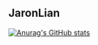 ## JaronLian
[![Anurag's GitHub stats](https://github-readme-stats.vercel.app/api?username=JaronLian)](https://github.com/anuraghazra/github-readme-stats)
<!--
**JaronLian/JaronLian** is a ✨ _special_ ✨ repository because its `README.md` (this file) appears on your GitHub profile.

Here are some ideas to get you started:

- 🔭 I’m currently working on ...
- 🌱 I’m currently learning ...
- 👯 I’m looking to collaborate on ...
- 🤔 I’m looking for help with ...
- 💬 Ask me about ...
- 📫 How to reach me: ...
- 😄 Pronouns: ...
- ⚡ Fun fact: ...
-->
